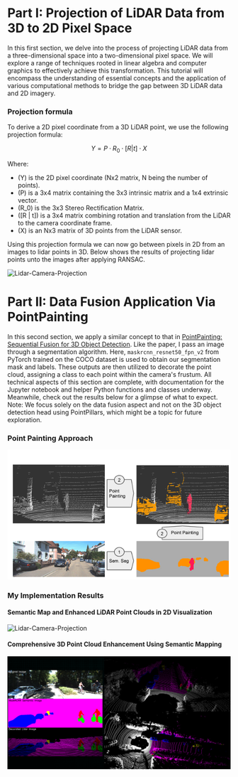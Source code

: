 # Part I: Projection of LiDAR Data from 3D to 2D Pixel Space 

In this first section, we delve into the process of projecting LiDAR data from a three-dimensional space into a two-dimensional pixel space. We will explore a range of techniques rooted in linear algebra and computer graphics to effectively achieve this transformation. This tutorial will encompass the understanding of essential concepts and the application of various computational methods to bridge the gap between 3D LiDAR data and 2D imagery.

### Projection formula

To derive a 2D pixel coordinate from a 3D LiDAR point, we use the following projection formula:

$$
Y = P \cdot R_0 \cdot [R | t] \cdot X
$$

Where:
- \(Y\) is the 2D pixel coordinate (Nx2 matrix, N being the number of points).
- \(P\) is a 3x4 matrix containing the 3x3 intrinsic matrix and a 1x4 extrinsic vector.
- \(R_0\) is the 3x3 Stereo Rectification Matrix.
- \([R | t]\) is a 3x4 matrix combining rotation and translation from the LiDAR to the camera coordinate frame.
- \(X\) is an Nx3 matrix of 3D points from the LiDAR sensor.

Using this projection formula we can now go between pixels in 2D from an images to lidar points in 3D. Below shows the results of projecting lidar points unto the images after applying RANSAC. 

<img src="lidar_projection.gif" alt="Lidar-Camera-Projection" />


# Part II: Data Fusion Application Via PointPainting

In this second section, we apply a similar concept to that in [PointPainting: Sequential Fusion for 3D Object Detection](https://arxiv.org/abs/1911.10150). Like the paper, I pass an image through a segmentation algorithm. Here, `maskrcnn_resnet50_fpn_v2` from PyTorch trained on the COCO dataset is used to obtain our segmentation mask and labels. These outputs are then utilized to decorate the point cloud, assigning a class to each point within the camera's frustum. All technical aspects of this section are complete, with documentation for the Jupyter notebook and helper Python functions and classes underway. Meanwhile, check out the results below for a glimpse of what to expect. Note: We focus solely on the data fusion aspect and not on the 3D object detection head using PointPillars, which might be a topic for future exploration.



### Point Painting Approach
![Alt text](../Doc_Images/PointPainting_Overview.png)


### My Implementation Results

#### Semantic Map and Enhanced LiDAR Point Clouds in 2D Visualization
<img src="semantic_scene_map.gif" alt="Lidar-Camera-Projection" />

#### Comprehensive 3D Point Cloud Enhancement Using Semantic Mapping
![Alt text](../Doc_Images/DATAFUSION_DOC_IMAGES/part_II_overall_stack.png)


